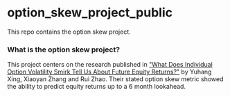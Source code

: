 # option_skew_project_public

This repo contains the option skew project. 

### What is the option skew project?

This project centers on the research published in ["What Does Individual Option Volatility Smirk Tell Us About Future Equity Returns?"](http://papers.ssrn.com/sol3/papers.cfm?abstract_id=1107464) by Yuhang Xing, Xiaoyan Zhang and Rui Zhao. Their stated option skew metric showed the ability to predict equity returns up to a 6 month lookahead. 

